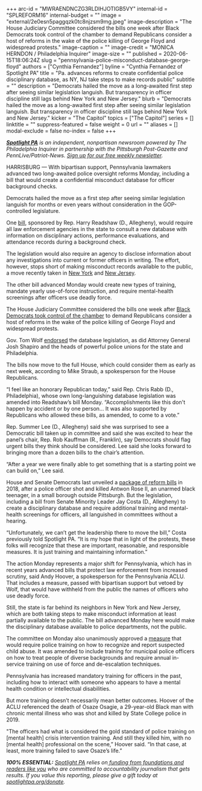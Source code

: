 +++
arc-id = "MWRAENDNCZG3RLDIHJOTIGB5VY"
internal-id = "SPLREFORM16"
internal-budget = ""
image = "external/2e0esn5paggqzk0tc8njzsm9mg.jpeg"
image-description = "The House Judiciary Committee considered the bills one week after Black Democrats took control of the chamber to demand Republicans consider a host of reforms in the wake of the police killing of George Floyd and widespread protests."
image-caption = ""
image-credit = "MONICA HERNDON / Philadelphia Inquirer"
image-size = ""
published = 2020-06-15T18:06:24Z
slug = "pennsylvania-police-misconduct-database-george-floyd"
authors = ["Cynthia Fernandez"]
byline = "Cynthia Fernandez of Spotlight PA"
title = "Pa. advances reforms to create confidential police disciplinary database, as NY, NJ take steps to make records public"
subtitle = ""
description = "Democrats hailed the move as a long-awaited first step after seeing similar legislation languish. But transparency in officer discipline still lags behind New York and New Jersey."
blurb = "Democrats hailed the move as a long-awaited first step after seeing similar legislation languish. But transparency in officer discipline still lags behind New York and New Jersey."
kicker = "The Capitol"
topics = ["The Capitol"]
series = []
linktitle = ""
suppress-featured = false
weight = 0
url = ""
aliases = []
modal-exclude = false
no-index = false
+++

<a href="https://www.spotlightpa.org/"><i><b>Spotlight PA</b></i></a><i> is an independent, nonpartisan newsroom powered by The Philadelphia Inquirer in partnership with the Pittsburgh Post-Gazette and PennLive/Patriot-News. </i><a href="https://www.spotlightpa.org/newsletters"><i>Sign up for our free weekly newsletter</i></a><i>.</i>

HARRISBURG — With bipartisan support, Pennsylvania lawmakers advanced two long-awaited police oversight reforms Monday, including a bill that would create a confidential misconduct database for officer background checks. 

Democrats hailed the move as a first step after seeing similar legislation languish for months or even years without consideration in the GOP-controlled legislature. 

One <a href="https://www.legis.state.pa.us/cfdocs/billInfo/billInfo.cfm?sYear=2019&sInd=0&body=H&type=B&bn=1841">bill</a>, sponsored by Rep. Harry Readshaw (D., Allegheny), would require all law enforcement agencies in the state to consult a new database with information on disciplinary actions, performance evaluations, and attendance records during a background check.

The legislation would also require an agency to disclose information about any investigations into current or former officers in writing. The effort, however, stops short of making misconduct records available to the public, a move recently taken in <a href="https://www.nbcnewyork.com/news/politics/cuomo-expected-to-sign-50-a-repeal-to-make-police-disciplinary-records-public/2458910/" target=_blank>New York</a> and <a href="https://www.fox29.com/news/new-jersey-to-id-police-officers-with-disciplinary-violations" target=_blank>New Jersey</a>.

<script src="https://www.spotlightpa.org/embed.js" async></script><div data-spl-embed-version="1" data-spl-src="https://www.spotlightpa.org/embeds/donate/"></div>


The other bill advanced Monday would create new types of training, mandate yearly use-of-force instruction, and require mental-health screenings after officers use deadly force. 

The House Judiciary Committee considered the bills one week after <a href="https://www.spotlightpa.org/news/2020/06/pennsylvania-george-floyd-protests-democrats-block-house-demand-action/" target=_blank>Black Democrats took control of the chamber</a> to demand Republicans consider a host of reforms in the wake of the police killing of George Floyd and widespread protests.

Gov. Tom Wolf <a href="https://www.spotlightpa.org/news/2020/06/pennsylvania-state-police-watchdog-tom-wolf-reform-george-floyd/" target=_blank>endorsed</a> the database legislation, as did Attorney General Josh Shapiro and the heads of powerful police unions for the state and Philadelphia. 

The bills now move to the full House, which could consider them as early as next week, according to Mike Straub, a spokesperson for the House Republicans. 

“I feel like an honorary Republican today,” said Rep. Chris Rabb (D., Philadelphia), whose own long-languishing database legislation was amended into Readshaw’s bill Monday. “Accomplishments like this don't happen by accident or by one person… It was also supported by Republicans who allowed these bills, as amended, to come to a vote.” 

Rep. Summer Lee (D., Allegheny) said she was surprised to see a Democratic bill taken up in committee and said she was excited to hear the panel’s chair, Rep. Rob Kauffman (R., Franklin), say Democrats should flag urgent bills they think should be considered. Lee said she looks forward to bringing more than a dozen bills to the chair’s attention. 

“After a year we were finally able to get something that is a starting point we can build on,” Lee said. 

House and Senate Democrats last unveiled a <a href="https://archive.theincline.com/2018/09/13/allegheny-county-lawmakers-unveil-police-oversight-training-bills/">package of reform bills</a> in 2018, after a police officer shot and killed Antwon Rose II, an unarmed black teenager, in a small borough outside Pittsburgh. But the legislation, including a bill from Senate Minority Leader Jay Costa (D., Allegheny) to create a disciplinary database and require additional training and mental-health screenings for officers, all languished in committees without a hearing. 

“Unfortunately, we can’t get the leadership there to move the bill,” Costa previously told Spotlight PA. “It is my hope that in light of the protests, these folks will recognize that these are important, reasonable, and responsible measures. It is just training and maintaining information.”

The action Monday represents a major shift for Pennsylvania, which has in recent years advanced bills that protect law enforcement from increased scrutiny, said Andy Hoover, a spokesperson for the Pennsylvania ACLU. That includes a measure, passed with bipartisan support but vetoed by Wolf, that would have withheld from the public the names of officers who use deadly force. 

Still, the state is far behind its neighbors in New York and New Jersey, which are both taking steps to make misconduct information at least partially available to the public. The bill advanced Monday here would make the disciplinary database available to police departments, not the public.

<script src="https://www.spotlightpa.org/embed.js" async></script><div data-spl-embed-version="1" data-spl-src="https://www.spotlightpa.org/embeds/newsletter/"></div>


The committee on Monday also unanimously approved a <a href="https://www.legis.state.pa.us/cfdocs/billInfo/billInfo.cfm?sYear=2019&sInd=0&body=H&type=B&bn=1910">measure</a> that would require police training on how to recognize and report suspected child abuse. It was amended to include training for municipal police officers on how to treat people of diverse backgrounds and require annual in-service training on use of force and de-escalation techniques. 

Pennsylvania has increased mandatory training for officers in the past, including how to interact with someone who appears to have a mental health condition or intellectual disabilities. 

But more training doesn’t necessarily mean better outcomes. Hoover of the ACLU referenced the death of Osaze Osagie, a 29-year-old Black man with chronic mental illness who was shot and killed by State College police in 2019. 

"The officers had what is considered the gold standard of police training on [mental health] crisis intervention training. And still they killed him, with no [mental health] professional on the scene,” Hoover said. “In that case, at least, more training failed to save Osaze’s life.” 

<i><b>100% ESSENTIAL:</b></i> <a href="https://www.spotlightpa.org/"><i>Spotlight PA</i></a><i> relies on</i><a href="https://www.spotlightpa.org/support"><i> funding from foundations and readers like you</i></a><i> who are committed to accountability journalism that gets results. If you value this reporting, please give a gift today at </i><a href="http://spotlightpa.org/donate"><i>spotlightpa.org/donate</i></a><i>.</i>
